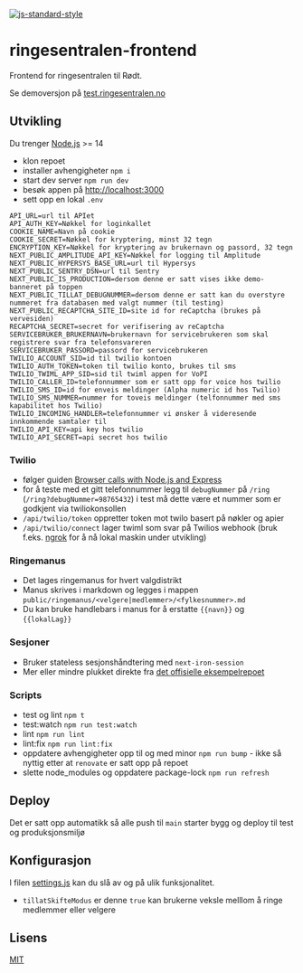 [![js-standard-style](https://img.shields.io/badge/code%20style-standard-brightgreen.svg?style=flat)](https://github.com/feross/standard)

# ringesentralen-frontend

Frontend for ringesentralen til Rødt.

Se demoversjon på [test.ringesentralen.no](https://test.ringesentralen.no/)

## Utvikling

Du trenger [Node.js](https://nodejs.org/) >= 14

- klon repoet
- installer avhengigheter `npm i`
- start dev server `npm run dev`
- besøk appen på [http://localhost:3000](http://localhost:3000)
- sett opp en lokal `.env`

```
API_URL=url til APIet
API_AUTH_KEY=Nøkkel for loginkallet
COOKIE_NAME=Navn på cookie
COOKIE_SECRET=Nøkkel for kryptering, minst 32 tegn
ENCRYPTION_KEY=Nøkkel for kryptering av brukernavn og passord, 32 tegn
NEXT_PUBLIC_AMPLITUDE_API_KEY=Nøkkel for logging til Amplitude
NEXT_PUBLIC_HYPERSYS_BASE_URL=url til Hypersys
NEXT_PUBLIC_SENTRY_DSN=url til Sentry
NEXT_PUBLIC_IS_PRODUCTION=dersom denne er satt vises ikke demo-banneret på toppen
NEXT_PUBLIC_TILLAT_DEBUGNUMMER=dersom denne er satt kan du overstyre nummeret fra databasen med valgt nummer (til testing)
NEXT_PUBLIC_RECAPTCHA_SITE_ID=site id for reCaptcha (brukes på vervesiden)
RECAPTCHA_SECRET=secret for verifisering av reCaptcha
SERVICEBRUKER_BRUKERNAVN=brukernavn for servicebrukeren som skal registrere svar fra telefonsvareren
SERVICEBRUKER_PASSORD=passord for servicebrukeren
TWILIO_ACCOUNT_SID=id til twilio kontoen
TWILIO_AUTH_TOKEN=token til twilio konto, brukes til sms
TWILIO_TWIML_APP_SID=sid til twiml appen for VoPI
TWILIO_CALLER_ID=telefonnummer som er satt opp for voice hos twilio
TWILIO_SMS_ID=id for enveis meldinger (Alpha numeric id hos Twilio)
TWILIO_SMS_NUMMER=nummer for toveis meldinger (telfonnummer med sms kapabilitet hos Twilio)
TWILIO_INCOMING_HANDLER=telefonnummer vi ønsker å videresende innkommende samtaler til
TWILIO_API_KEY=api key hos twilio
TWILIO_API_SECRET=api secret hos twilio
```

### Twilio

- følger guiden [Browser calls with Node.js and Express](https://www.twilio.com/docs/voice/tutorials/browser-calls-node-express)
- for å teste med et gitt telefonnummer legg til `debugNummer` på `/ring` (`/ring?debugNummer=98765432`) i test må dette være et nummer som er godkjent via twiliokonsollen
- `/api/twilio/token` oppretter token mot twilo basert på nøkler og apier
- `/api/twilio/connect` lager twiml som svar på Twilios webhook (bruk f.eks. [ngrok](https://ngrok.com/) for å nå lokal maskin under utvikling)

### Ringemanus

- Det lages ringemanus for hvert valgdistrikt
- Manus skrives i markdown og legges i mappen `public/ringemanus/<velgere|medlemmer>/<fylkesnummer>.md`
- Du kan bruke handlebars i manus for å erstatte `{{navn}}` og `{{lokalLag}}`

### Sesjoner

- Bruker stateless sesjonshåndtering med `next-iron-session`
- Mer eller mindre plukket direkte fra [det offisielle eksempelrepoet](https://github.com/vercel/next.js/tree/canary/examples/with-iron-session)

### Scripts

- test og lint `npm t`
- test:watch `npm run test:watch`
- lint `npm run lint`
- lint:fix `npm run lint:fix`
- oppdatere avhengigheter opp til og med minor `npm run bump` - ikke så nyttig etter at `renovate` er satt opp på repoet
- slette node_modules og oppdatere package-lock `npm run refresh`

## Deploy

Det er satt opp automatikk så alle push til `main` starter bygg og deploy til test og produksjonsmiljø

## Konfigurasjon

I filen [settings.js](settings.js) kan du slå av og på ulik funksjonalitet.
- `tillatSkifteModus` er denne `true` kan brukerne veksle melllom å ringe medlemmer eller velgere

## Lisens

[MIT](LICENSE)
